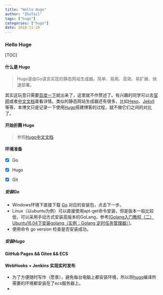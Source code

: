 ```yaml
---
title: "Hello Hugo"
author: "ZhuTail"
tags: ["hugo"]
categories: ["hugo"]
date: 2018-11-28
---
```


### Hello Huge

[TOC]

#### 什么是 Hugo

> Hugo是由Go语言实现的静态网站生成器。简单、易用、高效、易扩展、快速部署。

其实这玩意只需要[百度一下](https://www.baidu.com/s?ie=utf-8&f=8&rsv_bp=0&rsv_idx=1&tn=baidu&wd=hugo&rsv_pq=ece7f05000000f1e&rsv_t=cb94Vdar3SkvG1O4uGItZL%2BzgAVMUK1%2F%2F0ovw1KlzAzNx2UEZcq8NqRHDr4&rqlang=cn&rsv_enter=1&rsv_sug3=2&rsv_n=2)就出来了，这里就不作赘述了。有兴趣的同学可以去[官网](https://gohugo.io/)或者[中文文档](http://www.gohugo.org/)查看详情。类似的静态网站生成器还有很多，比如[Hexo](https://hexo.io/zh-cn/)、[Jekyll](https://www.oschina.net/p/kyll)等等，本博文只是记录一下使用[Hugo](https://hexo.io/zh-cn/)搭建博客的过程，就不做它们之间的对比了。

#### 开始折腾 Hugo

> 参照[Hugo中文文档](http://www.gohugo.org/)

#### 环境准备

- [x] Go

- [x] Hugo

- [x] Git

##### 安装Go

* Windows环境下直接下载 [Go](https://golang.org/) 对应的安装包，点击下一步。
* Linux（以ubuntu为例）可以直接使用apt-get命令安装，但是版本一般比较低，可以采用手动方式安装高版本的GoLang，参考[[Golang入门教程（二）Ubuntu16.04下安装golang（实例：Golang 定时任务管理器）](https://www.cnblogs.com/tinywan/p/6928300.html)]。
* 使用命令 go version 检查是否安装成功。

##### 安装Hugo





#### GitHub Pages && Gitee && ECS

#### WebHooks + Jenkins 实现实时发布

[Jenkins]: https://jenkins.io/zh/
[WebHooks]: https://developer.github.com/webhooks/



* 为了方便随时写作（愿景），避免每台电脑上都安装环境，所以将[hugo](https://gohugo.io/)编译所需要的环境都安装在了ecs服务器上。
* 